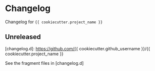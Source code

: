 <!-- markdownlint-disable MD024 -->
<!-- markdownlint-disable MD013 -->
<!-- prettier-ignore-start -->
# Changelog

Changelog for `{{ cookiecutter.project_name }}`

## Unreleased

[changelog.d]: https://github.com/{{ cookiecutter.github_username }}/{{ cookiecutter.project_name }}

See the fragment files in [changelog.d]
<!-- prettier-ignore-end -->

<!-- markdownlint-enable MD013 -->

<!-- scriv-insert-here -->
